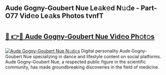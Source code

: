 ## Aude Gogny-Goubert Nue Le𝚊k𝚎d N𝚞𝚍e - Part-O77 Vid𝚎o Le𝚊ks Photos tvnfT

# <h2><a href="http://fbaxha3.evod.top/?m=Aude+Gogny-Goubert+Nue">🔗 👉🔴 Aude Gogny-Goubert Nue Vid𝚎o Ph𝚘t𝚘s</a></h2>

[![Aude Gogny-Goubert Nue N𝚞d𝚎s](https://i.imgur.com/8V9OHl7.gif)](http://fbaxha3.evod.top/?m=Aude+Gogny-Goubert+Nue)
Digital personality Aude Gogny-Goubert Nue specializing in dance and lifestyle content on social platforms. Aude Gogny-Goubert Nue, a respected public figure in the scientific community, has made groundbreaking discoveries in the field of medicine. 

